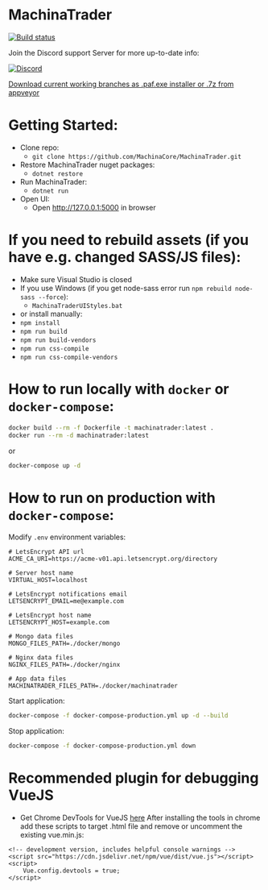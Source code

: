 MachinaTrader
==============

[![Build status](https://ci.appveyor.com/api/projects/status/2jcpp7x1waux011r?svg=true)](https://ci.appveyor.com/project/MachinaCore/machinatrader)

Join the Discord support Server for more up-to-date info:

[![Discord](https://discordapp.com/api/guilds/476120274459426831/widget.png)](https://discord.gg/NC5cRVp)


[Download current working branches as .paf.exe installer or .7z from appveyor](https://ci.appveyor.com/project/MachinaCore/machinatrader/build/artifacts)

# Getting Started:
 * Clone repo:
   * `git clone https://github.com/MachinaCore/MachinaTrader.git`
 * Restore MachinaTrader nuget packages:
   * `dotnet restore`
 * Run MachinaTrader:
   * `dotnet run`       
 * Open UI:
   * Open http://127.0.0.1:5000 in browser     
   
# If you need to rebuild assets (if you have e.g. changed SASS/JS files):
 * Make sure Visual Studio is closed
 * If you use Windows (if you get node-sass error run `npm rebuild node-sass --force`):
   * `MachinaTraderUIStyles.bat`   
 *  or install manually:
   * `npm install` 
   * `npm run build`  
   * `npm run build-vendors`    
   * `npm run css-compile`  
   * `npm run css-compile-vendors`   

# How to run locally with `docker` or `docker-compose`:

```bash
docker build --rm -f Dockerfile -t machinatrader:latest .
docker run --rm -d machinatrader:latest
```

or

```bash
docker-compose up -d
```

# How to run on production with `docker-compose`:

Modify `.env` environment variables:

```
# LetsEncrypt API url
ACME_CA_URI=https://acme-v01.api.letsencrypt.org/directory

# Server host name
VIRTUAL_HOST=localhost

# LetsEncrypt notifications email
LETSENCRYPT_EMAIL=me@example.com

# LetsEncrypt host name
LETSENCRYPT_HOST=example.com

# Mongo data files
MONGO_FILES_PATH=./docker/mongo

# Nginx data files
NGINX_FILES_PATH=./docker/nginx

# App data files
MACHINATRADER_FILES_PATH=./docker/machinatrader
```

Start application: 

```bash
docker-compose -f docker-compose-production.yml up -d --build
```

Stop application:

```bash
docker-compose -f docker-compose-production.yml down
```

# Recommended plugin for debugging VueJS

- Get Chrome DevTools for VueJS [here](https://chrome.google.com/webstore/detail/vuejs-devtools/nhdogjmejiglipccpnnnanhbledajbpd)
After installing the tools in chrome add these scripts to target .html file and remove or uncomment the existing vue.min.js:
```
<!-- development version, includes helpful console warnings -->
<script src="https://cdn.jsdelivr.net/npm/vue/dist/vue.js"></script>
<script>
    Vue.config.devtools = true;
</script>
```
